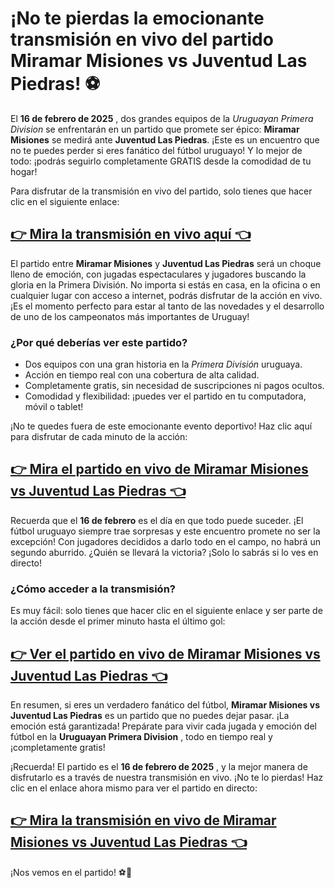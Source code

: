 # ¡No te pierdas la emocionante transmisión en vivo del partido Miramar Misiones vs Juventud Las Piedras! ⚽

El **16 de febrero de 2025** , dos grandes equipos de la _Uruguayan Primera Division_ se enfrentarán en un partido que promete ser épico: **Miramar Misiones** se medirá ante **Juventud Las Piedras**. ¡Este es un encuentro que no te puedes perder si eres fanático del fútbol uruguayo! Y lo mejor de todo: ¡podrás seguirlo completamente GRATIS desde la comodidad de tu hogar!

Para disfrutar de la transmisión en vivo del partido, solo tienes que hacer clic en el siguiente enlace:

## [👉 Mira la transmisión en vivo aquí 👈](https://tinyurl.com/livestreamfreeo?st=Miramar+Misiones+vs+Juventud+Las+Piedras&si=gh)

El partido entre **Miramar Misiones** y **Juventud Las Piedras** será un choque lleno de emoción, con jugadas espectaculares y jugadores buscando la gloria en la Primera División. No importa si estás en casa, en la oficina o en cualquier lugar con acceso a internet, podrás disfrutar de la acción en vivo. ¡Es el momento perfecto para estar al tanto de las novedades y el desarrollo de uno de los campeonatos más importantes de Uruguay!

### ¿Por qué deberías ver este partido?

- Dos equipos con una gran historia en la _Primera División_ uruguaya.
- Acción en tiempo real con una cobertura de alta calidad.
- Completamente gratis, sin necesidad de suscripciones ni pagos ocultos.
- Comodidad y flexibilidad: ¡puedes ver el partido en tu computadora, móvil o tablet!

¡No te quedes fuera de este emocionante evento deportivo! Haz clic aquí para disfrutar de cada minuto de la acción:

## [👉 Mira el partido en vivo de Miramar Misiones vs Juventud Las Piedras 👈](https://tinyurl.com/livestreamfreeo?st=Miramar+Misiones+vs+Juventud+Las+Piedras&si=gh)

Recuerda que el **16 de febrero** es el día en que todo puede suceder. ¡El fútbol uruguayo siempre trae sorpresas y este encuentro promete no ser la excepción! Con jugadores decididos a darlo todo en el campo, no habrá un segundo aburrido. ¿Quién se llevará la victoria? ¡Solo lo sabrás si lo ves en directo!

### ¿Cómo acceder a la transmisión?

Es muy fácil: solo tienes que hacer clic en el siguiente enlace y ser parte de la acción desde el primer minuto hasta el último gol:

## [👉 Ver el partido en vivo de Miramar Misiones vs Juventud Las Piedras 👈](https://tinyurl.com/livestreamfreeo?st=Miramar+Misiones+vs+Juventud+Las+Piedras&si=gh)

En resumen, si eres un verdadero fanático del fútbol, **Miramar Misiones vs Juventud Las Piedras** es un partido que no puedes dejar pasar. ¡La emoción está garantizada! Prepárate para vivir cada jugada y emoción del fútbol en la **Uruguayan Primera Division** , todo en tiempo real y ¡completamente gratis!

¡Recuerda! El partido es el **16 de febrero de 2025** , y la mejor manera de disfrutarlo es a través de nuestra transmisión en vivo. ¡No te lo pierdas! Haz clic en el enlace ahora mismo para ver el partido en directo:

## [👉 Mira la transmisión en vivo de Miramar Misiones vs Juventud Las Piedras 👈](https://tinyurl.com/livestreamfreeo?st=Miramar+Misiones+vs+Juventud+Las+Piedras&si=gh)

¡Nos vemos en el partido! ⚽🎉
